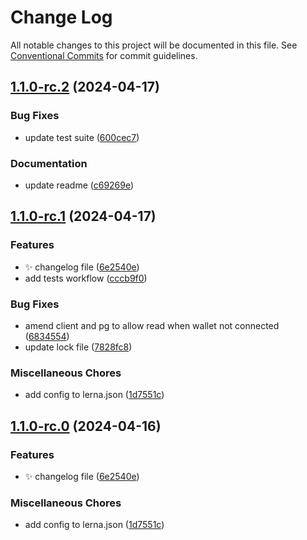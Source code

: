 # Change Log

All notable changes to this project will be documented in this file.
See [Conventional Commits](https://conventionalcommits.org) for commit guidelines.

## [1.1.0-rc.2](https://github.com/Labrys-Group/fjord-foundry-sdk/compare/v1.1.0-rc.1...v1.1.0-rc.2) (2024-04-17)

### Bug Fixes

- update test suite ([600cec7](https://github.com/Labrys-Group/fjord-foundry-sdk/commit/600cec784cc52e5fbb18cc92354a8cef2f5119c1))

### Documentation

- update readme ([c69269e](https://github.com/Labrys-Group/fjord-foundry-sdk/commit/c69269eef1ab82993e80434fc02686112e3f41a5))

## [1.1.0-rc.1](https://github.com/Labrys-Group/fjord-foundry-sdk/compare/v1.0.2-alpha.0...v1.1.0-rc.1) (2024-04-17)

### Features

- ✨ changelog file ([6e2540e](https://github.com/Labrys-Group/fjord-foundry-sdk/commit/6e2540e6804731a1485a1bd1c74e836172fe052b))
- add tests workflow ([cccb9f0](https://github.com/Labrys-Group/fjord-foundry-sdk/commit/cccb9f084507c5e8dedd22e22a2a4a12d057de06))

### Bug Fixes

- amend client and pg to allow read when wallet not connected ([6834554](https://github.com/Labrys-Group/fjord-foundry-sdk/commit/68345548a5e35ccb9becc640119e47b6aadf09ce))
- update lock file ([7828fc8](https://github.com/Labrys-Group/fjord-foundry-sdk/commit/7828fc86481e82ae9e41c10c888a952b625567b1))

### Miscellaneous Chores

- add config to lerna.json ([1d7551c](https://github.com/Labrys-Group/fjord-foundry-sdk/commit/1d7551cde3abd1c34f8ac270e91f49f5389c20a5))

## [1.1.0-rc.0](https://github.com/Labrys-Group/fjord-foundry-sdk/compare/v1.0.2-alpha.0...v1.1.0-rc.0) (2024-04-16)

### Features

- ✨ changelog file ([6e2540e](https://github.com/Labrys-Group/fjord-foundry-sdk/commit/6e2540e6804731a1485a1bd1c74e836172fe052b))

### Miscellaneous Chores

- add config to lerna.json ([1d7551c](https://github.com/Labrys-Group/fjord-foundry-sdk/commit/1d7551cde3abd1c34f8ac270e91f49f5389c20a5))
